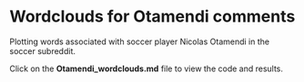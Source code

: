 # Wordclouds for Otamendi comments

Plotting words associated with soccer player Nicolas Otamendi in the soccer subreddit.

Click on the **Otamendi_wordclouds.md** file to view the code and results.
